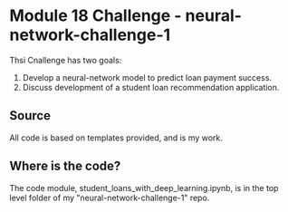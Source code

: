 # Module 18 Challenge - neural-network-challenge-1

Thsi Cnallenge has two goals:
1. Develop a neural-network model to predict loan payment success.
2. Discuss development of a student loan recommendation application.

## Source
All code is based on templates provided, and is my work.

## Where is the code?
The code module, student_loans_with_deep_learning.ipynb, is in the top level folder of my "neural-network-challenge-1" repo.
